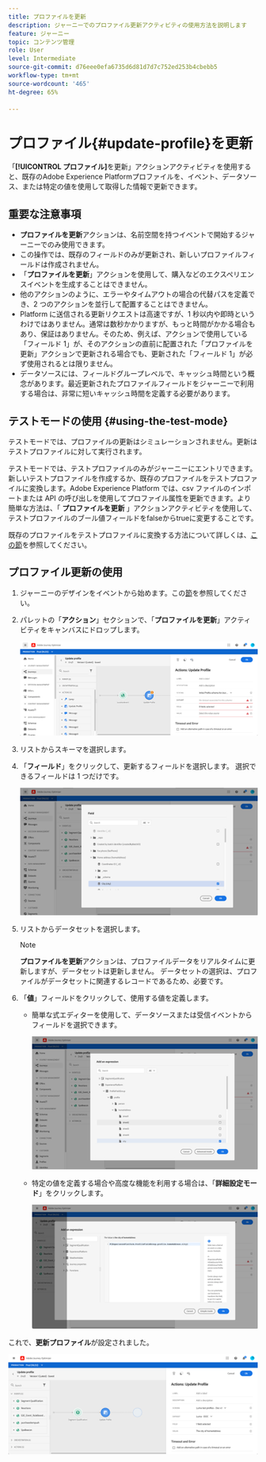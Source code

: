 ```yaml
---
title: プロファイルを更新
description: ジャーニーでのプロファイル更新アクティビティの使用方法を説明します
feature: ジャーニー
topic: コンテンツ管理
role: User
level: Intermediate
source-git-commit: d76eee0efa6735d6d81d7d7c752ed253b4cbebb5
workflow-type: tm+mt
source-wordcount: '465'
ht-degree: 65%

---
```


# プロファイル{#update-profile}を更新

「**[!UICONTROL プロファイル]**&#x200B;を更新」アクションアクティビティを使用すると、既存のAdobe Experience Platformプロファイルを、イベント、データソース、または特定の値を使用して取得した情報で更新できます。

## 重要な注意事項

* **プロファイルを更新**&#x200B;アクションは、名前空間を持つイベントで開始するジャーニーでのみ使用できます。
* この操作では、既存のフィールドのみが更新され、新しいプロファイルフィールドは作成されません。
* 「**プロファイルを更新**」アクションを使用して、購入などのエクスペリエンスイベントを生成することはできません。
* 他のアクションのように、エラーやタイムアウトの場合の代替パスを定義でき、2 つのアクションを並行して配置することはできません。
* Platform に送信される更新リクエストは高速ですが、1 秒以内や即時というわけではありません。通常は数秒かかりますが、もっと時間がかかる場合もあり、保証はありません。そのため、例えば、アクションで使用している「フィールド 1」が、そのアクションの直前に配置された「プロファイルを更新」アクションで更新される場合でも、更新された「フィールド 1」が必ず使用されるとは限りません。
* データソースには、フィールドグループレベルで、キャッシュ時間という概念があります。最近更新されたプロファイルフィールドをジャーニーで利用する場合は、非常に短いキャッシュ時間を定義する必要があります。

## テストモードの使用 {#using-the-test-mode}

テストモードでは、プロファイルの更新はシミュレーションされません。更新はテストプロファイルに対して実行されます。

テストモードでは、テストプロファイルのみがジャーニーにエントリできます。新しいテストプロファイルを作成するか、既存のプロファイルをテストプロファイルに変換します。Adobe Experience Platform では、csv ファイルのインポートまたは API の呼び出しを使用してプロファイル属性を更新できます。より簡単な方法は、「 **プロファイルを更新** 」アクションアクティビティを使用して、テストプロファイルのブール値フィールドをfalseからtrueに変更することです。

既存のプロファイルをテストプロファイルに変換する方法について詳しくは、[この節](../building-journeys/creating-test-profiles.md#create-test-profiles-csv)を参照してください。

## プロファイル更新の使用

1. ジャーニーのデザインをイベントから始めます。この[節](../building-journeys/journey.md)を参照してください。

1. パレットの「**アクション**」セクションで、「**プロファイルを更新**」アクティビティをキャンバスにドロップします。

   ![](../assets/profileupdate0.png)

1. リストからスキーマを選択します。

1. 「**フィールド**」をクリックして、更新するフィールドを選択します。 選択できるフィールドは 1 つだけです。

   ![](../assets/profileupdate2.png)

1. リストからデータセットを選択します。

   >[!NOTE]
   >
   >**プロファイルを更新**&#x200B;アクションは、プロファイルデータをリアルタイムに更新しますが、データセットは更新しません。 データセットの選択は、プロファイルがデータセットに関連するレコードであるため、必要です。

1. 「**値**」フィールドをクリックして、使用する値を定義します。

   * 簡単な式エディターを使用して、データソースまたは受信イベントからフィールドを選択できます。

      ![](../assets/profileupdate4.png)

   * 特定の値を定義する場合や高度な機能を利用する場合は、「**詳細設定モード**」をクリックします。

      ![](../assets/profileupdate3.png)

これで、**更新プロファイル**&#x200B;が設定されました。

![](../assets/profileupdate1.png)
